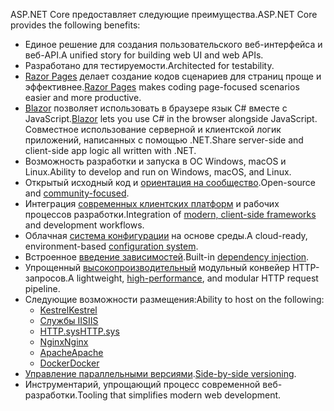 <span data-ttu-id="a9d80-101">ASP.NET Core предоставляет следующие преимущества.</span><span class="sxs-lookup"><span data-stu-id="a9d80-101">ASP.NET Core provides the following benefits:</span></span>

* <span data-ttu-id="a9d80-102">Единое решение для создания пользовательского веб-интерфейса и веб-API.</span><span class="sxs-lookup"><span data-stu-id="a9d80-102">A unified story for building web UI and web APIs.</span></span>
* <span data-ttu-id="a9d80-103">Разработано для тестируемости.</span><span class="sxs-lookup"><span data-stu-id="a9d80-103">Architected for testability.</span></span>
* <span data-ttu-id="a9d80-104">[Razor Pages](xref:razor-pages/index) делает создание кодов сценариев для страниц проще и эффективнее.</span><span class="sxs-lookup"><span data-stu-id="a9d80-104">[Razor Pages](xref:razor-pages/index) makes coding page-focused scenarios easier and more productive.</span></span>
* <span data-ttu-id="a9d80-105">[Blazor](xref:blazor/index) позволяет использовать в браузере язык C# вместе с JavaScript.</span><span class="sxs-lookup"><span data-stu-id="a9d80-105">[Blazor](xref:blazor/index) lets you use C# in the browser alongside JavaScript.</span></span> <span data-ttu-id="a9d80-106">Совместное использование серверной и клиентской логик приложений, написанных с помощью .NET.</span><span class="sxs-lookup"><span data-stu-id="a9d80-106">Share server-side and client-side app logic all written with .NET.</span></span>
* <span data-ttu-id="a9d80-107">Возможность разработки и запуска в ОС Windows, macOS и Linux.</span><span class="sxs-lookup"><span data-stu-id="a9d80-107">Ability to develop and run on Windows, macOS, and Linux.</span></span>
* <span data-ttu-id="a9d80-108">Открытый исходный код и [ориентация на сообщество](https://live.asp.net/).</span><span class="sxs-lookup"><span data-stu-id="a9d80-108">Open-source and [community-focused](https://live.asp.net/).</span></span>
* <span data-ttu-id="a9d80-109">Интеграция [современных клиентских платформ](xref:blazor/index) и рабочих процессов разработки.</span><span class="sxs-lookup"><span data-stu-id="a9d80-109">Integration of [modern, client-side frameworks](xref:blazor/index) and development workflows.</span></span>
* <span data-ttu-id="a9d80-110">Облачная [система конфигурации](xref:fundamentals/configuration/index) на основе среды.</span><span class="sxs-lookup"><span data-stu-id="a9d80-110">A cloud-ready, environment-based [configuration system](xref:fundamentals/configuration/index).</span></span>
* <span data-ttu-id="a9d80-111">Встроенное [введение зависимостей](xref:fundamentals/dependency-injection).</span><span class="sxs-lookup"><span data-stu-id="a9d80-111">Built-in [dependency injection](xref:fundamentals/dependency-injection).</span></span>
* <span data-ttu-id="a9d80-112">Упрощенный [высокопроизводительный](https://github.com/aspnet/benchmarks) модульный конвейер HTTP-запросов.</span><span class="sxs-lookup"><span data-stu-id="a9d80-112">A lightweight, [high-performance](https://github.com/aspnet/benchmarks), and modular HTTP request pipeline.</span></span>
* <span data-ttu-id="a9d80-113">Следующие возможности размещения:</span><span class="sxs-lookup"><span data-stu-id="a9d80-113">Ability to host on the following:</span></span>
  * [<span data-ttu-id="a9d80-114">Kestrel</span><span class="sxs-lookup"><span data-stu-id="a9d80-114">Kestrel</span></span>](xref:fundamentals/servers/kestrel)
  * [<span data-ttu-id="a9d80-115">Службы IIS</span><span class="sxs-lookup"><span data-stu-id="a9d80-115">IIS</span></span>](xref:host-and-deploy/iis/index)
  * [<span data-ttu-id="a9d80-116">HTTP.sys</span><span class="sxs-lookup"><span data-stu-id="a9d80-116">HTTP.sys</span></span>](xref:fundamentals/servers/httpsys)
  * [<span data-ttu-id="a9d80-117">Nginx</span><span class="sxs-lookup"><span data-stu-id="a9d80-117">Nginx</span></span>](xref:host-and-deploy/linux-nginx)
  * [<span data-ttu-id="a9d80-118">Apache</span><span class="sxs-lookup"><span data-stu-id="a9d80-118">Apache</span></span>](xref:host-and-deploy/linux-apache)
  * [<span data-ttu-id="a9d80-119">Docker</span><span class="sxs-lookup"><span data-stu-id="a9d80-119">Docker</span></span>](xref:host-and-deploy/docker/index)
* <span data-ttu-id="a9d80-120">[Управление параллельными версиями](/dotnet/standard/choosing-core-framework-server#a-need-for-side-by-side-of-net-versions-per-application-level).</span><span class="sxs-lookup"><span data-stu-id="a9d80-120">[Side-by-side versioning](/dotnet/standard/choosing-core-framework-server#a-need-for-side-by-side-of-net-versions-per-application-level).</span></span>
* <span data-ttu-id="a9d80-121">Инструментарий, упрощающий процесс современной веб-разработки.</span><span class="sxs-lookup"><span data-stu-id="a9d80-121">Tooling that simplifies modern web development.</span></span>

